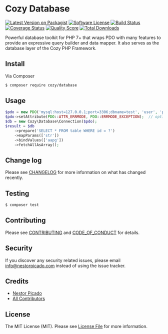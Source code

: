 # Cozy Database

[![Latest Version on Packagist][ico-version]][link-packagist]
[![Software License][ico-license]](LICENSE.md)
[![Build Status][ico-travis]][link-travis]
[![Coverage Status][ico-scrutinizer]][link-scrutinizer]
[![Quality Score][ico-code-quality]][link-code-quality]
[![Total Downloads][ico-downloads]][link-downloads]


Powerful database toolkit for PHP 7+ that wraps PDO with many features to
provide an expressive query builder and data mapper. It also serves as the
database layer of the Cozy PHP Framework.

## Install

Via Composer

``` bash
$ composer require cozy/database
```

## Usage

``` php
$pdo = new PDO('mysql:host=127.0.0.1;port=3306;dbname=test', 'user', 'password');
$pdo->setAttribute(PDO::ATTR_ERRMODE, PDO::ERRMODE_EXCEPTION);  // optional
$db = new Cozy\Database\Connection($pdo);
$result = $db
    ->prepare('SELECT * FROM table WHERE id = ?')
    ->mapParams(['str'])
    ->bindValues(['aapg'])
    ->fetchAllAsArray();
```

## Change log

Please see [CHANGELOG](CHANGELOG.md) for more information on what has changed recently.

## Testing

``` bash
$ composer test
```

## Contributing

Please see [CONTRIBUTING](CONTRIBUTING.md) and [CODE_OF_CONDUCT](CODE_OF_CONDUCT.md) for details.

## Security

If you discover any security related issues, please email info@nestorpicado.com instead of using the issue tracker.

## Credits

- [Nestor Picado][link-author]
- [All Contributors][link-contributors]

## License

The MIT License (MIT). Please see [License File](LICENSE.md) for more information.

[ico-version]: https://img.shields.io/packagist/v/cozy/database.svg?style=flat-square
[ico-license]: https://img.shields.io/badge/license-MIT-brightgreen.svg?style=flat-square
[ico-travis]: https://img.shields.io/travis/cozyframework/database/master.svg?style=flat-square
[ico-scrutinizer]: https://img.shields.io/scrutinizer/coverage/g/cozyframework/database.svg?style=flat-square
[ico-code-quality]: https://img.shields.io/scrutinizer/g/cozyframework/database.svg?style=flat-square
[ico-downloads]: https://img.shields.io/packagist/dt/cozy/database.svg?style=flat-square

[link-packagist]: https://packagist.org/packages/cozy/database
[link-travis]: https://travis-ci.org/cozyframework/database
[link-scrutinizer]: https://scrutinizer-ci.com/g/cozyframework/database/code-structure
[link-code-quality]: https://scrutinizer-ci.com/g/cozyframework/database
[link-downloads]: https://packagist.org/packages/cozy/database
[link-author]: https://github.com/npicado
[link-contributors]: ../../contributors
